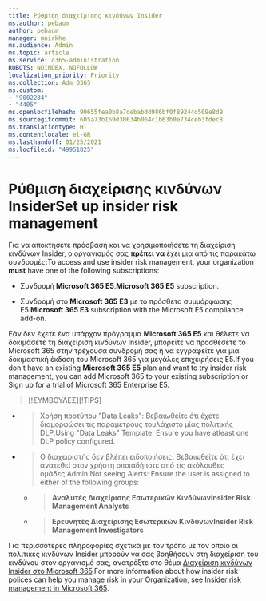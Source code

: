 ```yaml
---
title: Ρύθμιση διαχείρισης κινδύνων Insider
ms.author: pebaum
author: pebaum
manager: mnirkhe
ms.audience: Admin
ms.topic: article
ms.service: o365-administration
ROBOTS: NOINDEX, NOFOLLOW
localization_priority: Priority
ms.collection: Adm_O365
ms.custom:
- "9002284"
- "4405"
ms.openlocfilehash: 90655fea0b8a7debabdd986bf0f89244d509e8d9
ms.sourcegitcommit: 605a73b159d30634b064c1b63b0e734ceb3fdec8
ms.translationtype: HT
ms.contentlocale: el-GR
ms.lasthandoff: 01/25/2021
ms.locfileid: "49951825"
---
```

# <a name="set-up-insider-risk-management"></a><span data-ttu-id="e6b26-102">Ρύθμιση διαχείρισης κινδύνων Insider</span><span class="sxs-lookup"><span data-stu-id="e6b26-102">Set up insider risk management</span></span>

<span data-ttu-id="e6b26-103">Για να αποκτήσετε πρόσβαση και να χρησιμοποιήσετε τη διαχείριση κινδύνων Insider, ο οργανισμός σας **πρέπει να** έχει μια από τις παρακάτω συνδρομές:</span><span class="sxs-lookup"><span data-stu-id="e6b26-103">To access and use insider risk management, your organization **must** have one of the following subscriptions:</span></span>

- <span data-ttu-id="e6b26-104">Συνδρομή **Microsoft 365 E5**.</span><span class="sxs-lookup"><span data-stu-id="e6b26-104">**Microsoft 365 E5** subscription.</span></span>

- <span data-ttu-id="e6b26-105">Συνδρομή στο **Microsoft 365 E3** με το πρόσθετο συμμόρφωσης E5.</span><span class="sxs-lookup"><span data-stu-id="e6b26-105">**Microsoft 365 E3** subscription with the Microsoft E5 compliance add-on.</span></span>

<span data-ttu-id="e6b26-106">Εάν δεν έχετε ένα υπάρχον πρόγραμμα **Microsoft 365 E5** και θέλετε να δοκιμάσετε τη διαχείριση κινδύνων Insider, μπορείτε να προσθέσετε το Microsoft 365 στην τρέχουσα συνδρομή σας ή να εγγραφείτε για μια δοκιμαστική έκδοση του Microsoft 365 για μεγάλες επιχειρήσεις E5.</span><span class="sxs-lookup"><span data-stu-id="e6b26-106">If you don't have an existing **Microsoft 365 E5** plan and want to try insider risk management, you can add Microsoft 365 to your existing subscription or Sign up for a trial of Microsoft 365 Enterprise E5.</span></span>

> <span data-ttu-id="e6b26-107">[!ΣΥΜΒΟΥΛΕΣ]</span><span class="sxs-lookup"><span data-stu-id="e6b26-107">[!TIPS]</span></span>
- > <span data-ttu-id="e6b26-108">Χρήση προτύπου "Data Leaks": Βεβαιωθείτε ότι έχετε διαμορφώσει τις παραμέτρους τουλάχιστο μίας πολιτικής DLP.</span><span class="sxs-lookup"><span data-stu-id="e6b26-108">Using "Data Leaks" Template: Ensure you have atleast one DLP policy configured.</span></span>
- > <span data-ttu-id="e6b26-109">Ο διαχειριστής δεν βλέπει ειδοποιήσεις: Βεβαιωθείτε ότι έχει ανατεθεί στον χρήστη οποιαδήποτε από τις ακόλουθες ομάδες:</span><span class="sxs-lookup"><span data-stu-id="e6b26-109">Admin Not seeing Alerts: Ensure the user is assigned to either of the following groups:</span></span>
    - ><span data-ttu-id="e6b26-110">**Αναλυτές Διαχείρισης Εσωτερικών Κινδύνων**</span><span class="sxs-lookup"><span data-stu-id="e6b26-110">**Insider Risk Management Analysts**</span></span>
    - ><span data-ttu-id="e6b26-111">**Ερευνητές Διαχείρισης Εσωτερικών Κινδύνων**</span><span class="sxs-lookup"><span data-stu-id="e6b26-111">**Insider Risk Management Investigators**</span></span>

<span data-ttu-id="e6b26-112">Για περισσότερες πληροφορίες σχετικά με τον τρόπο με τον οποίο οι πολιτικές κινδύνων Insider μπορούν να σας βοηθήσουν στη διαχείριση του κινδύνου στον οργανισμό σας, ανατρέξτε στο θέμα [Διαχείριση κινδύνων Insider στο Microsoft 365](https://go.microsoft.com/fwlink/?linkid=2123907).</span><span class="sxs-lookup"><span data-stu-id="e6b26-112">For more information about how insider risk polices can help you manage risk in your Organization, see [Insider risk management in Microsoft 365](https://go.microsoft.com/fwlink/?linkid=2123907).</span></span>
